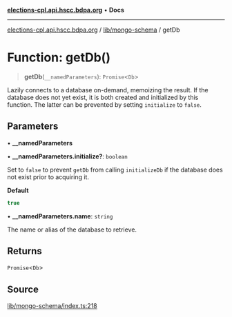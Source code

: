 [**elections-cpl.api.hscc.bdpa.org**](../../../README.md) • **Docs**

***

[elections-cpl.api.hscc.bdpa.org](../../../README.md) / [lib/mongo-schema](../README.md) / getDb

# Function: getDb()

> **getDb**(`__namedParameters`): `Promise`\<`Db`\>

Lazily connects to a database on-demand, memoizing the result. If the
database does not yet exist, it is both created and initialized by this
function. The latter can be prevented by setting `initialize` to `false`.

## Parameters

• **\_\_namedParameters**

• **\_\_namedParameters.initialize?**: `boolean`

Set to `false` to prevent `getDb` from calling `initializeDb` if the
database does not exist prior to acquiring it.

**Default**

```ts
true
```

• **\_\_namedParameters.name**: `string`

The name or alias of the database to retrieve.

## Returns

`Promise`\<`Db`\>

## Source

[lib/mongo-schema/index.ts:218](https://github.com/nhscc/elections_cpl.api.hscc.bdpa.org/blob/46ed5b306a3fd199be2bd28706c3da03542c6da3/lib/mongo-schema/index.ts#L218)
